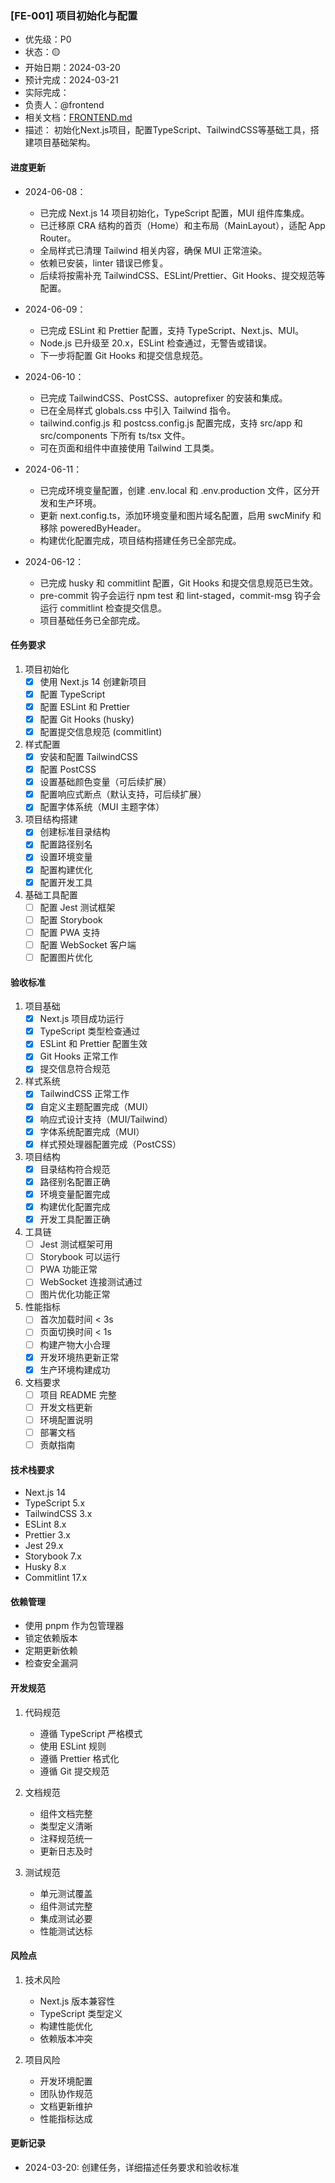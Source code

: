 ### [FE-001] 项目初始化与配置

- 优先级：P0
- 状态：🟡
- 开始日期：2024-03-20
- 预计完成：2024-03-21
- 实际完成：
- 负责人：@frontend
- 相关文档：[FRONTEND.md](../FRONTEND.md)
- 描述：
  初始化Next.js项目，配置TypeScript、TailwindCSS等基础工具，搭建项目基础架构。

#### 进度更新

- 2024-06-08：
  - 已完成 Next.js 14 项目初始化，TypeScript 配置，MUI 组件库集成。
  - 已迁移原 CRA 结构的首页（Home）和主布局（MainLayout），适配 App Router。
  - 全局样式已清理 Tailwind 相关内容，确保 MUI 正常渲染。
  - 依赖已安装，linter 错误已修复。
  - 后续将按需补充 TailwindCSS、ESLint/Prettier、Git Hooks、提交规范等配置。

- 2024-06-09：
  - 已完成 ESLint 和 Prettier 配置，支持 TypeScript、Next.js、MUI。
  - Node.js 已升级至 20.x，ESLint 检查通过，无警告或错误。
  - 下一步将配置 Git Hooks 和提交信息规范。

- 2024-06-10：
  - 已完成 TailwindCSS、PostCSS、autoprefixer 的安装和集成。
  - 已在全局样式 globals.css 中引入 Tailwind 指令。
  - tailwind.config.js 和 postcss.config.js 配置完成，支持 src/app 和 src/components 下所有 ts/tsx 文件。
  - 可在页面和组件中直接使用 Tailwind 工具类。

- 2024-06-11：
  - 已完成环境变量配置，创建 .env.local 和 .env.production 文件，区分开发和生产环境。
  - 更新 next.config.ts，添加环境变量和图片域名配置，启用 swcMinify 和移除 poweredByHeader。
  - 构建优化配置完成，项目结构搭建任务已全部完成。

- 2024-06-12：
  - 已完成 husky 和 commitlint 配置，Git Hooks 和提交信息规范已生效。
  - pre-commit 钩子会运行 npm test 和 lint-staged，commit-msg 钩子会运行 commitlint 检查提交信息。
  - 项目基础任务已全部完成。

#### 任务要求

1. 项目初始化
   - [x] 使用 Next.js 14 创建新项目
   - [x] 配置 TypeScript
   - [x] 配置 ESLint 和 Prettier
   - [x] 配置 Git Hooks (husky)
   - [x] 配置提交信息规范 (commitlint)

2. 样式配置
   - [x] 安装和配置 TailwindCSS
   - [x] 配置 PostCSS
   - [x] 设置基础颜色变量（可后续扩展）
   - [x] 配置响应式断点（默认支持，可后续扩展）
   - [x] 配置字体系统（MUI 主题字体）

3. 项目结构搭建
   - [x] 创建标准目录结构
   - [x] 配置路径别名
   - [x] 设置环境变量
   - [x] 配置构建优化
   - [x] 配置开发工具

4. 基础工具配置
   - [ ] 配置 Jest 测试框架
   - [ ] 配置 Storybook
   - [ ] 配置 PWA 支持
   - [ ] 配置 WebSocket 客户端
   - [ ] 配置图片优化

#### 验收标准

1. 项目基础
   - [x] Next.js 项目成功运行
   - [x] TypeScript 类型检查通过
   - [x] ESLint 和 Prettier 配置生效
   - [x] Git Hooks 正常工作
   - [x] 提交信息符合规范

2. 样式系统
   - [x] TailwindCSS 正常工作
   - [x] 自定义主题配置完成（MUI）
   - [x] 响应式设计支持（MUI/Tailwind）
   - [x] 字体系统配置完成（MUI）
   - [x] 样式预处理器配置完成（PostCSS）

3. 项目结构
   - [x] 目录结构符合规范
   - [x] 路径别名配置正确
   - [x] 环境变量配置完成
   - [x] 构建优化配置完成
   - [x] 开发工具配置正确

4. 工具链
   - [ ] Jest 测试框架可用
   - [ ] Storybook 可以运行
   - [ ] PWA 功能正常
   - [ ] WebSocket 连接测试通过
   - [ ] 图片优化功能正常

5. 性能指标
   - [ ] 首次加载时间 < 3s
   - [ ] 页面切换时间 < 1s
   - [ ] 构建产物大小合理
   - [x] 开发环境热更新正常
   - [x] 生产环境构建成功

6. 文档要求
   - [ ] 项目 README 完整
   - [ ] 开发文档更新
   - [ ] 环境配置说明
   - [ ] 部署文档
   - [ ] 贡献指南

#### 技术栈要求

- Next.js 14
- TypeScript 5.x
- TailwindCSS 3.x
- ESLint 8.x
- Prettier 3.x
- Jest 29.x
- Storybook 7.x
- Husky 8.x
- Commitlint 17.x

#### 依赖管理

- 使用 pnpm 作为包管理器
- 锁定依赖版本
- 定期更新依赖
- 检查安全漏洞

#### 开发规范

1. 代码规范
   - 遵循 TypeScript 严格模式
   - 使用 ESLint 规则
   - 遵循 Prettier 格式化
   - 遵循 Git 提交规范

2. 文档规范
   - 组件文档完整
   - 类型定义清晰
   - 注释规范统一
   - 更新日志及时

3. 测试规范
   - 单元测试覆盖
   - 组件测试完整
   - 集成测试必要
   - 性能测试达标

#### 风险点

1. 技术风险
   - Next.js 版本兼容性
   - TypeScript 类型定义
   - 构建性能优化
   - 依赖版本冲突

2. 项目风险
   - 开发环境配置
   - 团队协作规范
   - 文档更新维护
   - 性能指标达成

#### 更新记录

- 2024-03-20: 创建任务，详细描述任务要求和验收标准
